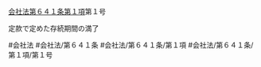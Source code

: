 [会社法第６４１条第１項](会社法＿＿＿＿第６４１条第１項)第１号

定款で定めた存続期間の満了


#会社法
#会社法/第６４１条
#会社法/第６４１条/第１項
#会社法/第６４１条/第１項/第１号
